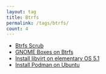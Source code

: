 ```yaml
---
layout: tag
title: Btrfs
permalink: /tags/btrfs/
count: 4
---
```


- [Btrfs Scrub](https://www.jwillikers.com/btrfs-scrub)
- [GNOME Boxes on Btrfs](https://www.jwillikers.com/gnome-boxes-on-btrfs)
- [Install libvirt on elementary OS 5.1](https://www.jwillikers.com/install-libvirt-on-elementary-os-5-1)
- [Install Podman on Ubuntu](https://www.jwillikers.com/install-podman-on-ubuntu)
